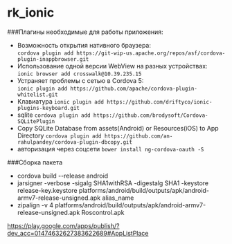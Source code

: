 # rk_ionic


###Плагины необходимые для работы приложения:

- Возможность открытия нативного браузера:<br>
 `cordova plugin add https://git-wip-us.apache.org/repos/asf/cordova-plugin-inappbrowser.git`
- Использование одной версии WebView на разных устройствах:<br>
 `ionic browser add crosswalk@10.39.235.15`
- Устраняет проблемы с сетью в Cordova 5:  
 `ionic plugin add https://github.com/apache/cordova-plugin-whitelist.git`
- Клавиатура
 `ionic plugin add https://github.com/driftyco/ionic-plugins-keyboard.git`
- sqlite
 `cordova plugin add https://github.com/brodysoft/Cordova-SQLitePlugin`
- Copy SQLite Database from assets(Android) or Resources(iOS) to App Directory
 `cordova plugin add https://github.com/an-rahulpandey/cordova-plugin-dbcopy.git`
- авторизация через соцсети
 `bower install ng-cordova-oauth -S`


###Сборка пакета

- cordova build --release android
- jarsigner -verbose -sigalg SHA1withRSA -digestalg SHA1 -keystore release-key.keystore platforms/android/build/outputs/apk/android-armv7-release-unsigned.apk alias_name
- zipalign -v 4 platforms/android/build/outputs/apk/android-armv7-release-unsigned.apk Roscontrol.apk

https://play.google.com/apps/publish/?dev_acc=01474632627383622689#AppListPlace
